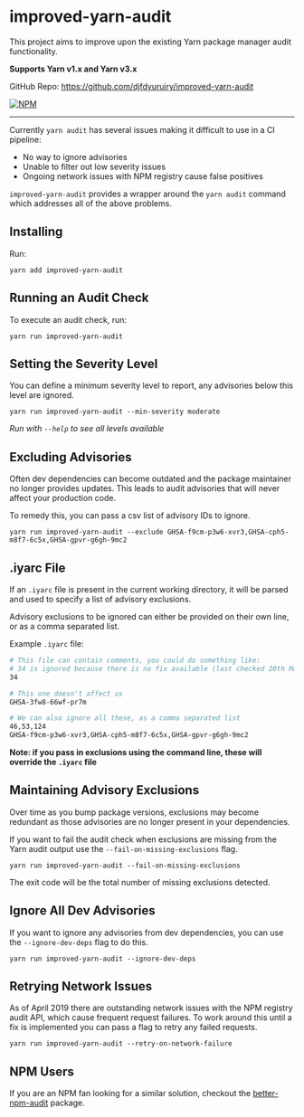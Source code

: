 # improved-yarn-audit

This project aims to improve upon the existing Yarn package manager audit functionality.

**Supports Yarn v1.x and Yarn v3.x**

GitHub Repo: https://github.com/djfdyuruiry/improved-yarn-audit

[![NPM](https://nodei.co/npm/improved-yarn-audit.png)](https://nodei.co/npm/improved-yarn-audit/)

----

Currently `yarn audit` has several issues making it difficult to use in a CI pipeline:

- No way to ignore advisories
- Unable to filter out low severity issues
- Ongoing network issues with NPM registry cause false positives

`improved-yarn-audit` provides a wrapper around the `yarn audit` command which addresses all of the above problems.

## Installing

Run:

```
yarn add improved-yarn-audit
```

## Running an Audit Check

To execute an audit check, run:

```
yarn run improved-yarn-audit
```

## Setting the Severity Level

You can define a minimum severity level to report, any advisories below this level are ignored.

```
yarn run improved-yarn-audit --min-severity moderate
```

*Run with `--help` to see all levels available*

## Excluding Advisories

Often dev dependencies can become outdated and the package maintainer no longer provides updates. This leads to audit advisories that will never affect your production code.

To remedy this, you can pass a csv list of advisory IDs to ignore.

```
yarn run improved-yarn-audit --exclude GHSA-f9cm-p3w6-xvr3,GHSA-cph5-m8f7-6c5x,GHSA-gpvr-g6gh-9mc2
```

## .iyarc File

If an `.iyarc` file is present in the current working directory, it will be parsed and used to specify a list of advisory exclusions.

Advisory exclusions to be ignored can either be provided on their own line, or as a comma separated list.

Example `.iyarc` file:

```bash
# This file can contain comments, you could do something like:
# 34 is ignored because there is no fix available (last checked 20th March 2020)
34

# This one doesn't affect us
GHSA-3fw8-66wf-pr7m

# We can also ignore all these, as a comma separated list
46,53,124
GHSA-f9cm-p3w6-xvr3,GHSA-cph5-m8f7-6c5x,GHSA-gpvr-g6gh-9mc2
```

**Note: if you pass in exclusions using the command line, these will override the `.iyarc` file**

## Maintaining Advisory Exclusions

Over time as you bump package versions, exclusions may become redundant as those advisories are no longer present in your dependencies.

If you want to fail the audit check when exclusions are missing from the Yarn audit output use the `--fail-on-missing-exclusions` flag.

```
yarn run improved-yarn-audit --fail-on-missing-exclusions
```

The exit code will be  the total number of missing exclusions detected.

## Ignore All Dev Advisories

If you want to ignore any advisories from dev dependencies, you can use the `--ignore-dev-deps` flag to do this.

```
yarn run improved-yarn-audit --ignore-dev-deps
```

## Retrying Network Issues

As of April 2019 there are outstanding network issues with the NPM registry audit API, which cause frequent request failures. To work around this until a fix is implemented you can pass a flag to retry any failed requests.

```
yarn run improved-yarn-audit --retry-on-network-failure
```

## NPM Users

If you are an NPM fan looking for a similar solution, checkout the [better-npm-audit](https://www.npmjs.com/package/better-npm-audit) package.
